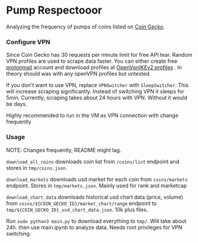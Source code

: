 # Pump Respectooor
Analyzing the frequency of pumps of coins listed on [Coin Gecko](https://www.coingecko.com/).

### Configure VPN
Since Coin Gecko has 30 requests per minute limit for free API tear. Random VPN
profiles are used to scrape data faster. You can either create free
[protonmail](proton.me) account and download profiles at [OpenVpnIKEv2 profiles](https://account.proton.me/u/0/vpn/OpenVpnIKEv2)
. In theory should was with any openVPN profiles but untested. 

If you don't want to use VPN, replace `VPNSwitcher` with `SleepSwitcher`. This 
will increase scraping significantly. Instead of switching VPN it sleeps for 
5min. Currently, scraping takes about 24 hours with VPN. Without it would be 
days.

Highly recommended to run in the VM as VPN connection with change frequently

### Usage

NOTE: Changes frequently, README might lag. 

`download_all_coins` downloads coin list from `/coins/list` endpoint and stores 
in `tmp/coins.json`.

`download_markets` downloads usd market for each coin from `coins/markets` 
endpoint. Stores in `tmp/markets.json`. Mainly used for rank and marketcap

`download_chart_data` downloads historical usd chart data (price, volume) from
`coins/${COIN_GECKO_ID}/market_chart/range` endpoint to 
`tmp/${COIN_GECKO_ID}_usd_chart_data.json`. 10k plus files.

Run `sudo python3 main.py` to download everything to `tmp/`. Will take about 24h.
then use main.ipynb to analyze data. Needs root privileges for VPN switching.



